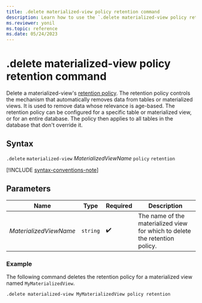 ```yaml
---
title: .delete materialized-view policy retention command
description: Learn how to use the `.delete materialized-view policy retention` command to delete a materialized view's retention policy.
ms.reviewer: yonil
ms.topic: reference
ms.date: 05/24/2023
---
```

# .delete materialized-view policy retention command

Delete a materialized-view's [retention policy](retention-policy.md). The retention policy controls the mechanism that automatically removes data from tables or materialized views. It is used to remove data whose relevance is age-based. The retention policy can be configured for a specific table or materialized view, or for an entire database. The policy then applies to all tables in the database that don't override it.

## Syntax

`.delete` `materialized-view` *MaterializedViewName* `policy` `retention`

[!INCLUDE [syntax-conventions-note](../../includes/syntax-conventions-note.md)]

## Parameters

|Name|Type|Required|Description|
|--|--|--|--|
|*MaterializedViewName*| `string` | :heavy_check_mark:|The name of the materialized view for which to delete the retention policy.|

### Example

The following command deletes the retention policy for a materialized view named `MyMaterializedView`.

```kusto
.delete materialized-view MyMaterializedView policy retention
```
